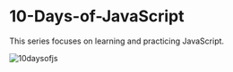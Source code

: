 # 10-Days-of-JavaScript
This series focuses on learning and practicing JavaScript.

![10daysofjs](https://user-images.githubusercontent.com/97106063/154037512-66ac0977-ffb0-41f7-be13-2b76b127c043.png)

